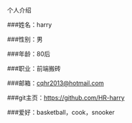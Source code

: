 个人介绍

###姓名：harry

###性别：男

###年龄：80后

###职业：前端搬砖

###邮箱：cqhr2013@hotmail.com

###git主页：https://github.com/HR-harry

###爱好：basketball，cook，snooker
